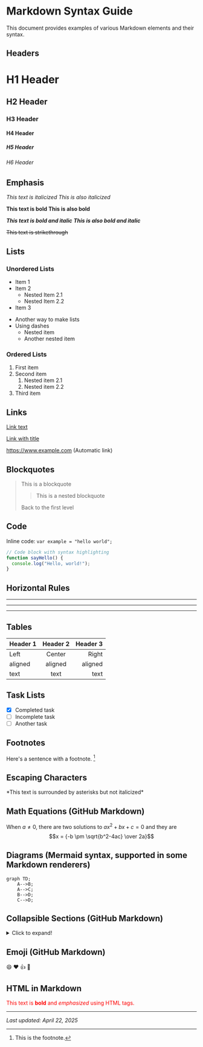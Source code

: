 # Markdown Syntax Guide

This document provides examples of various Markdown elements and their syntax.

## Headers

# H1 Header

## H2 Header

### H3 Header

#### H4 Header

##### H5 Header

###### H6 Header

## Emphasis

_This text is italicized_
_This is also italicized_

**This text is bold**
**This is also bold**

**_This text is bold and italic_**
**_This is also bold and italic_**

~~This text is strikethrough~~

## Lists

### Unordered Lists

- Item 1
- Item 2
  - Nested Item 2.1
  - Nested Item 2.2
- Item 3

* Another way to make lists
* Using dashes
  - Nested item
  - Another nested item

### Ordered Lists

1. First item
2. Second item
   1. Nested item 2.1
   2. Nested item 2.2
3. Third item

## Links

[Link text](https://www.example.com)

[Link with title](https://www.example.com "Example Website")

<https://www.example.com> (Automatic link)

## Blockquotes

> This is a blockquote
>
> > This is a nested blockquote
>
> Back to the first level

## Code

Inline code: `var example = "hello world";`

```javascript
// Code block with syntax highlighting
function sayHello() {
  console.log("Hello, world!");
}
```

## Horizontal Rules

---

---

---

## Tables

| Header 1 | Header 2 | Header 3 |
| -------- | :------: | -------: |
| Left     |  Center  |    Right |
| aligned  | aligned  |  aligned |
| text     |   text   |     text |

## Task Lists

- [x] Completed task
- [ ] Incomplete task
- [ ] Another task

## Footnotes

Here's a sentence with a footnote. [^1]

[^1]: This is the footnote.

## Escaping Characters

\*This text is surrounded by asterisks but not italicized\*

## Math Equations (GitHub Markdown)

When $a \ne 0$, there are two solutions to $ax^2 + bx + c = 0$ and they are
$$x = {-b \pm \sqrt{b^2-4ac} \over 2a}$$

## Diagrams (Mermaid syntax, supported in some Markdown renderers)

```mermaid
graph TD;
    A-->B;
    A-->C;
    B-->D;
    C-->D;
```

## Collapsible Sections (GitHub Markdown)

<details>
<summary>Click to expand!</summary>

This content is hidden until clicked.

</details>

## Emoji (GitHub Markdown)

:smile: :heart: :thumbsup: :rocket:

## HTML in Markdown

<div style="color: red;">
  This text is <b>bold</b> and <em>emphasized</em> using HTML tags.
</div>

---

_Last updated: April 22, 2025_
